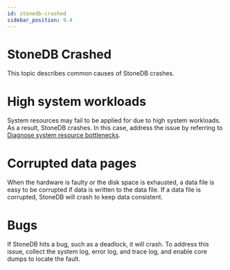 ```yaml
---
id: stonedb-crashed
sidebar_position: 9.4
---
```


# StoneDB Crashed

This topic describes common causes of StoneDB crashes.
# High system workloads
System resources may fail to be applied for due to high system workloads. As a result, StoneDB crashes. In this case, address the issue by referring to [Diagnose system resource bottlenecks](./resource-bottleneck.md).
# **Corrupted data pages**
When the hardware is faulty or the disk space is exhausted, a data file is easy to be corrupted if data is written to the data file. If a data file is corrupted, StoneDB will crash to keep data consistent.
# Bugs
If StoneDB hits a bug, such as a deadlock, it will crash. To address this issue, collect the system log, error log, and trace log, and enable core dumps to locate the fault.

